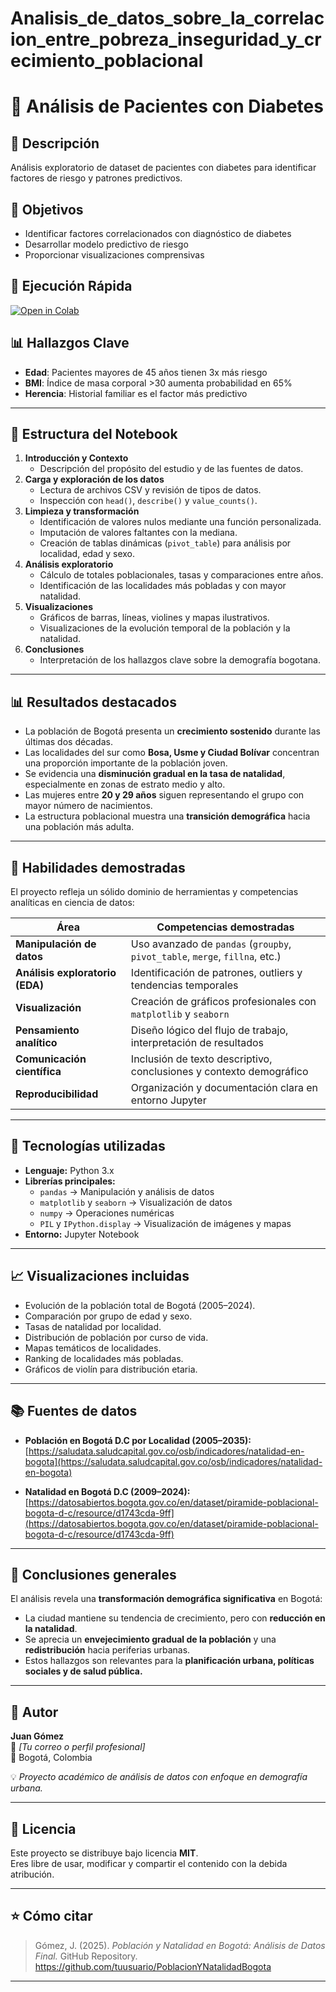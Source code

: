 # Analisis_de_datos_sobre_la_correlacion_entre_pobreza_inseguridad_y_crecimiento_poblacional
# 🏥 Análisis de Pacientes con Diabetes

## 📖 Descripción
Análisis exploratorio de dataset de pacientes con diabetes para identificar factores de riesgo y patrones predictivos.

## 🎯 Objetivos
- Identificar factores correlacionados con diagnóstico de diabetes
- Desarrollar modelo predictivo de riesgo
- Proporcionar visualizaciones comprensivas

## 🚀 Ejecución Rápida
[![Open in Colab](https://colab.research.google.com/assets/colab-badge.svg)](https://colab.research.google.com/github/tu-usuario/diabetes-analysis/blob/main/analysis.ipynb)

## 📊 Hallazgos Clave
- **Edad**: Pacientes mayores de 45 años tienen 3x más riesgo
- **BMI**: Índice de masa corporal >30 aumenta probabilidad en 65%
- **Herencia**: Historial familiar es el factor más predictivo











---

## 🧩 Estructura del Notebook

1. **Introducción y Contexto**
   - Descripción del propósito del estudio y de las fuentes de datos.
2. **Carga y exploración de los datos**
   - Lectura de archivos CSV y revisión de tipos de datos.
   - Inspección con `head()`, `describe()` y `value_counts()`.
3. **Limpieza y transformación**
   - Identificación de valores nulos mediante una función personalizada.
   - Imputación de valores faltantes con la mediana.
   - Creación de tablas dinámicas (`pivot_table`) para análisis por localidad, edad y sexo.
4. **Análisis exploratorio**
   - Cálculo de totales poblacionales, tasas y comparaciones entre años.
   - Identificación de las localidades más pobladas y con mayor natalidad.
5. **Visualizaciones**
   - Gráficos de barras, líneas, violines y mapas ilustrativos.
   - Visualizaciones de la evolución temporal de la población y la natalidad.
6. **Conclusiones**
   - Interpretación de los hallazgos clave sobre la demografía bogotana.

---

## 📊 Resultados destacados

- La población de Bogotá presenta un **crecimiento sostenido** durante las últimas dos décadas.
- Las localidades del sur como **Bosa, Usme y Ciudad Bolívar** concentran una proporción importante de la población joven.
- Se evidencia una **disminución gradual en la tasa de natalidad**, especialmente en zonas de estrato medio y alto.
- Las mujeres entre **20 y 29 años** siguen representando el grupo con mayor número de nacimientos.
- La estructura poblacional muestra una **transición demográfica** hacia una población más adulta.

---

## 🧠 Habilidades demostradas

El proyecto refleja un sólido dominio de herramientas y competencias analíticas en ciencia de datos:

| Área | Competencias demostradas |
|------|---------------------------|
| **Manipulación de datos** | Uso avanzado de `pandas` (`groupby`, `pivot_table`, `merge`, `fillna`, etc.) |
| **Análisis exploratorio (EDA)** | Identificación de patrones, outliers y tendencias temporales |
| **Visualización** | Creación de gráficos profesionales con `matplotlib` y `seaborn` |
| **Pensamiento analítico** | Diseño lógico del flujo de trabajo, interpretación de resultados |
| **Comunicación científica** | Inclusión de texto descriptivo, conclusiones y contexto demográfico |
| **Reproducibilidad** | Organización y documentación clara en entorno Jupyter |

---

## 🧰 Tecnologías utilizadas

- **Lenguaje:** Python 3.x  
- **Librerías principales:**
  - `pandas` → Manipulación y análisis de datos  
  - `matplotlib` y `seaborn` → Visualización de datos  
  - `numpy` → Operaciones numéricas  
  - `PIL` y `IPython.display` → Visualización de imágenes y mapas  
- **Entorno:** Jupyter Notebook

---

## 📈 Visualizaciones incluidas

- Evolución de la población total de Bogotá (2005–2024).  
- Comparación por grupo de edad y sexo.  
- Tasas de natalidad por localidad.  
- Distribución de población por curso de vida.  
- Mapas temáticos de localidades.  
- Ranking de localidades más pobladas.  
- Gráficos de violín para distribución etaria.

---

## 📚 Fuentes de datos

- **Población en Bogotá D.C por Localidad (2005–2035):**  
  [https://saludata.saludcapital.gov.co/osb/indicadores/natalidad-en-bogota](https://saludata.saludcapital.gov.co/osb/indicadores/natalidad-en-bogota)

- **Natalidad en Bogotá D.C (2009–2024):**  
  [https://datosabiertos.bogota.gov.co/en/dataset/piramide-poblacional-bogota-d-c/resource/d1743cda-9ff](https://datosabiertos.bogota.gov.co/en/dataset/piramide-poblacional-bogota-d-c/resource/d1743cda-9ff)

---

## 🧾 Conclusiones generales

El análisis revela una **transformación demográfica significativa** en Bogotá:  
- La ciudad mantiene su tendencia de crecimiento, pero con **reducción en la natalidad**.  
- Se aprecia un **envejecimiento gradual de la población** y una **redistribución** hacia periferias urbanas.  
- Estos hallazgos son relevantes para la **planificación urbana, políticas sociales y de salud pública.**

---

## 👤 Autor

**Juan Gómez**  
📧 *[Tu correo o perfil profesional]*  
📍 Bogotá, Colombia  

💡 *Proyecto académico de análisis de datos con enfoque en demografía urbana.*

---

## 🏁 Licencia

Este proyecto se distribuye bajo licencia **MIT**.  
Eres libre de usar, modificar y compartir el contenido con la debida atribución.

---

## ⭐ Cómo citar

> Gómez, J. (2025). *Población y Natalidad en Bogotá: Análisis de Datos Final.* GitHub Repository.  
> https://github.com/tuusuario/PoblacionYNatalidadBogota

---

